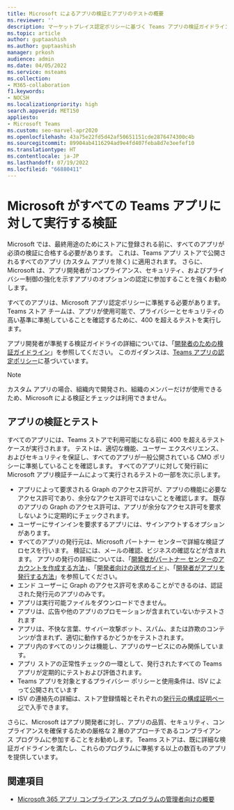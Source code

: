 ```yaml
---
title: Microsoft によるアプリの検証とアプリのテストの概要
ms.reviewer: ''
description: マーケットプレイス認定ポリシーに基づく Teams アプリの検証ガイドラインについて説明します。 Teams アプリが高水準のプライバシーとセキュリティに準拠していることを Microsoft がどのように保証しているかを理解します。
ms.topic: article
author: guptaashish
ms.author: guptaashish
manager: prkosh
audience: admin
ms.date: 04/05/2022
ms.service: msteams
ms.collection:
- M365-collaboration
f1.keywords:
- NOCSH
ms.localizationpriority: high
search.appverid: MET150
appliesto:
- Microsoft Teams
ms.custom: seo-marvel-apr2020
ms.openlocfilehash: 43a75e22fd5d42af50651151cde2876474300c4b
ms.sourcegitcommit: 89904ab4116294ad9e4fd407feba8d7e3eefef10
ms.translationtype: HT
ms.contentlocale: ja-JP
ms.lasthandoff: 07/19/2022
ms.locfileid: "66880411"
---
```

# <a name="validation-performed-by-microsoft-for-all-teams-apps"></a>Microsoft がすべての Teams アプリに対して実行する検証

Microsoft では、最終用途のためにストアに登録される前に、すべてのアプリが必須の検証に合格する必要があります。 これは、Teams アプリ ストアで公開されるすべてのアプリ (カスタム アプリを除く) に適用されます。 さらに、Microsoft は、アプリ開発者がコンプライアンス、セキュリティ、およびプライバシー制御の強化を示すアプリのオプションの認定に参加することを強くお勧めします。

すべてのアプリは、Microsoft アプリ認定ポリシーに準拠する必要があります。 Teams ストア チームは、アプリが使用可能で、プライバシーとセキュリティの高い基準に準拠していることを確認するために、400 を超えるテストを実行します。

アプリ開発者が準拠する検証ガイドライの詳細については、「[開発者のための検証ガイドライン](/microsoftteams/platform/concepts/deploy-and-publish/appsource/prepare/teams-store-validation-guidelines)」を参照してください。 このガイダンスは、[Teams アプリの認定ポリシー](/legal/marketplace/certification-policies#1140-teams)に基づいています。

> [!NOTE]
> カスタム アプリの場合、組織内で開発され、組織のメンバーだけが使用できるため、Microsoft による検証とチェックは利用できません。

## <a name="app-validation-and-testing"></a>アプリの検証とテスト

すべてのアプリには、Teams ストアで利用可能になる前に 400 を超えるテスト ケースが実行されます。 テストは、適切な機能、ユーザー エクスペリエンス、およびセキュリティを保証し、すべてのアプリが一般公開されている CMO ポリシーに準拠していることを確認します。 すべてのアプリに対して発行前に Microsoft アプリ検証チームによって実行されるテストの一部を次に示します。

* アプリによって要求される Graph のアクセス許可が、アプリの機能に必要なアクセス許可であり、余分なアクセス許可ではないことを確認します。 既存のアプリの Graph のアクセス許可は、アプリが余分なアクセス許可を要求しないように定期的にチェックされます。
* ユーザーにサインインを要求するアプリには、サインアウトするオプションがあります。
* すべてのアプリの発行元は、Microsoft パートナー センターで詳細な検証プロセスを行います。 検証には、メールの確認、ビジネスの確認などが含まれます。 アプリの発行の詳細については、「[開発者がパートナー センターのアカウントを作成する方法](/microsoftteams/platform/concepts/deploy-and-publish/appsource/prepare/create-partner-center-dev-account)」、「[開発者向けの送信ガイド](/office/dev/store/add-in-submission-guide)」、「[開発者がアプリを発行する方法](https://aka.ms/PublishToTeamsStore)」を参照してください。
* エンド ユーザーに Graph のアクセス許可を求めることができるのは、認証された発行元のアプリのみです。
* アプリは実行可能ファイルをダウンロードできません。
* アプリは、広告や他のアプリのプロモーションが含まれていないかテストされます
* アプリは、不快な言葉、サイバー攻撃ボット、スパム、または詐欺のコンテンツが含まれず、適切に動作するかどうかをテストされます。
* アプリ内のすべてのリンクは機能し、アプリのサービスにのみ関係しています。
* アプリ ストアの正常性チェックの一環として、発行されたすべての Teams アプリが定期的にテストおよび評価されます。
* Teams アプリを対象とするプライバシー ポリシーと使用条件は、ISV によって公開されています
* ISV の連絡先の詳細は、ストア登録情報とそれぞれの[発行元の構成証明ページ](/microsoft-365-app-certification/teams/teams-apps)で入手できます。

さらに、Microsoft はアプリ開発者に対し、アプリの品質、セキュリティ、コンプライアンスを確保するための厳格な 2 層のアプローチであるコンプライアンス プログラムに参加することをお勧めします。 Teams ストアは、既に詳細な検証ガイドラインを満たし、これらのプログラムに準拠する以上の数百ものアプリを提供しています。

## <a name="see-also"></a>関連項目

* [Microsoft 365 アプリ コンプライアンス プログラムの管理者向けの概要](overview-of-app-certification.md)
